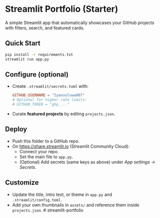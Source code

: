 
# Streamlit Portfolio (Starter)

A simple Streamlit app that automatically showcases your GitHub projects with filters, search, and featured cards.

## Quick Start

```bash
pip install -r requirements.txt
streamlit run app.py
```

## Configure (optional)

- Create `.streamlit/secrets.toml` with:
  ```toml
  GITHUB_USERNAME = "Iyanuoluwa007"
  # Optional for higher rate limits:
  # GITHUB_TOKEN = "ghp_..."
  ```

- Curate **featured projects** by editing `projects.json`.

## Deploy

- Push this folder to a GitHub repo.
- On https://share.streamlit.io (Streamlit Community Cloud):
  - Connect your repo.
  - Set the main file to `app.py`.
  - (Optional) Add secrets (same keys as above) under *App settings → Secrets*.

## Customize

- Update the title, intro text, or theme in `app.py` and `.streamlit/config.toml`.
- Add your own thumbnails in `assets/` and reference them inside `projects.json`.
#   s t r e a m l i t - p o r t f o l i o  
 